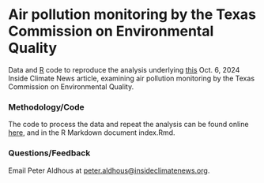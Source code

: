 # Air pollution monitoring by the Texas Commission on Environmental Quality

Data and [R](https://www.r-project.org/) code to reproduce the analysis underlying [this]() Oct. 6, 2024 Inside Climate News article, examining air pollution monitoring by the Texas Commission on Environmental Quality.

### Methodology/Code
The code to process the data and repeat the analysis can be found online [here](https://insideclimatenews.github.io/2024-10-tceq-air-pollution-monitoring/), and in the R Markdown document index.Rmd.

### Questions/Feedback
Email Peter Aldhous at peter.aldhous@insideclimatenews.org.